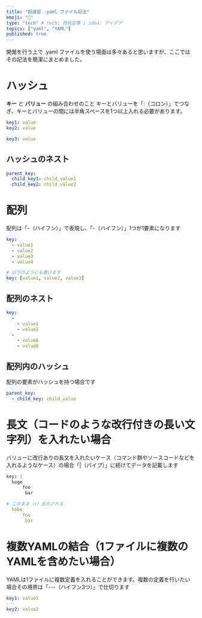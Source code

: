 ```yaml
---
title: "超速習 .yaml ファイル記法"
emoji: "🚂"
type: "tech" # tech: 技術記事 / idea: アイデア
topics: ["yaml", "YAML"]
published: true
---
```


開発を行う上で .yaml ファイルを使う場面は多々あると思いますが、ここではその記法を簡潔にまとめました。


# ハッシュ

**キー** と **バリュー** の組み合わせのこと
キーとバリューを「:（コロン）」でつなぎ、キーとバリューの間には半角スペースを1つ以上入れる必要があります。

```yaml
key1: value
key2: value

key3: value
```

## ハッシュのネスト

```yaml
parent_key:
  child_key1: child_value1
  child_key2: child_value2
```


# 配列

配列は「-（ハイフン）」で表現し、「-（ハイフン）」1つが1要素になります

```yaml
key:
  - value1
  - value2
  - value3
  - value4

# 以下のようにも書けます
key: [value1, value2, value3]
```

## 配列のネスト

```yaml
key:
  -
    - value1
    - value2
  -
    - valueA
    - valueB
```

## 配列内のハッシュ

配列の要素がハッシュを持つ場合です

```yaml
parent_key:
  - child_key: child_value
```


# 長文（コードのような改行付きの長い文字列）を入れたい場合

バリューに改行ありの長文を入れたいケース（コマンド群やソースコードなどを入れるようなケース）の場合「|（パイプ）」に続けてデータを記載します

```yaml
key: |
  hoge
      foo
       bar

# このまま（↑）出力される
  hobe
      foo
       bar
```


# 複数YAMLの結合（1ファイルに複数のYAMLを含めたい場合）

YAMLは1ファイルに複数定義を入れることができます。複数の定義を行いたい場合その境界は「---（ハイフン3つ）」で仕切ります

```yaml
key1: value1
---
key2: value2 
```
